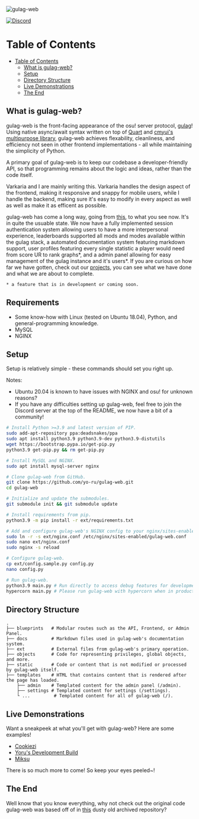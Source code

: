 ![gulag-web](https://i.imgur.com/G3UJCSI.png)

[![Discord](https://discordapp.com/api/guilds/748687781605408908/widget.png?style=shield)](https://discord.gg/ShEQgUx)

Table of Contents
==================
- [Table of Contents](#table-of-contents)
  - [What is gulag-web?](#what-is-gulag-web)
  - [Setup](#setup)
  - [Directory Structure](#directory-structure)
  - [Live Demonstrations](#live-demonstrations)
  - [The End](#the-end)

What is gulag-web?
------

gulag-web is the front-facing appearance of the osu! server protocol, [gulag](https://github.com/cmyui/gulag)!
Using native async/await syntax written on top of [Quart](https://github.com/pgjones/quart) and 
[cmyui's multipurpose library](https://github.com/cmyui/cmyui_pkg), gulag-web achieves flexability, cleanliness, 
and efficiency not seen in other frontend implementations - all while maintaining the simplicity of Python.

A primary goal of gulag-web is to keep our codebase a developer-friendly API, so that 
programming remains about the logic and ideas, rather than the code itself.

Varkaria and I are mainly writing this. Varkaria handles the design aspect of the frontend, making it responsive 
and snappy for mobile users, while I handle the backend, making sure it's easy to modify in every aspect as well 
as well as make it as efficent as possible.

gulag-web has come a long way, going from [this](https://github.com/Yo-ru/old-gulag-web), to what you see now.
It's in quite the usuable state. We now have a fully implemented session authentication system allowing users 
to have a more interpersonal experience, leaderboards supported all mods and modes available within the gulag 
stack, a automated documentation system featuring markdown support, user profiles featuring every single statistic 
a player would need from score UR to rank graphs*, and a admin panel allowing for easy management of the gulag instance 
and it's users*. If you are curious on how far we have gotten, check out our [projects](https://github.com/Yo-ru/gulag-web/projects), 
you can see what we have done and what we are about to complete.

`* a feature that is in development or coming soon.`


Requirements
------

- Some know-how with Linux (tested on Ubuntu 18.04), Python, and general-programming knowledge.
- MySQL
- NGINX

Setup
------

Setup is relatively simple - these commands should set you right up.

Notes:

- Ubuntu 20.04 is known to have issues with NGINX and osu! for unknown reasons?
- If you have any difficulties setting up gulag-web, feel free to join the Discord server at the top of the README, we now have a bit of a community!

```sh
# Install Python >=3.9 and latest version of PIP.
sudo add-apt-repository ppa:deadsnakes/ppa
sudo apt install python3.9 python3.9-dev python3.9-distutils
wget https://bootstrap.pypa.io/get-pip.py
python3.9 get-pip.py && rm get-pip.py

# Install MySQL and NGINX.
sudo apt install mysql-server nginx

# Clone gulag-web from GitHub.
git clone https://github.com/yo-ru/gulag-web.git
cd gulag-web

# Initialize and update the submodules.
git submodule init && git submodule update

# Install requirements from pip.
python3.9 -m pip install -r ext/requirements.txt

# Add and configure gulag-web's NGINX config to your nginx/sites-enabled.
sudo ln -r -s ext/nginx.conf /etc/nginx/sites-enabled/gulag-web.conf
sudo nano ext/nginx.conf
sudo nginx -s reload

# Configure gulag-web.
cp ext/config.sample.py config.py
nano config.py

# Run gulag-web.
python3.9 main.py # Run directly to access debug features for development! (Port 5000)
hypercorn main.py # Please run gulag-web with hypercorn when in production! It will improve performance drastically by disabling all of the debug features a developer would need! (Port 8000)
```

Directory Structure
------

    .
    ├── blueprints   # Modular routes such as the API, Frontend, or Admin Panel.
    ├── docs         # Markdown files used in gulag-web's documentation system.
    ├── ext          # External files from gulag-web's primary operation.
    ├── objects      # Code for representing privileges, global objects, and more.
    ├── static       # Code or content that is not modified or processed by gulag-web itself.
    ├── templates    # HTML that contains content that is rendered after the page has loaded.
        ├── admin    # Templated content for the admin panel (/admin).
        ├── settings # Templated content for settings (/settings).
        └ ...         # Templated content for all of gulag-web (/).

Live Demonstrations
------

Want a sneakpeek at what you'll get with gulag-web? Here are some examples!

* [Cookiezi](https://cookiezi.gay)
* [Yoru's Development Build](https://osu.yoru.moe/)
* [Miksu](https://miksu.pw/)

There is so much more to come! So keep your eyes peeled~!

The End
------

Well know that you know everything, why not check out the original code gulag-web was based off of in [this](https://github.com/yo-ru/old-gulag-web) dusty old archived repository?
